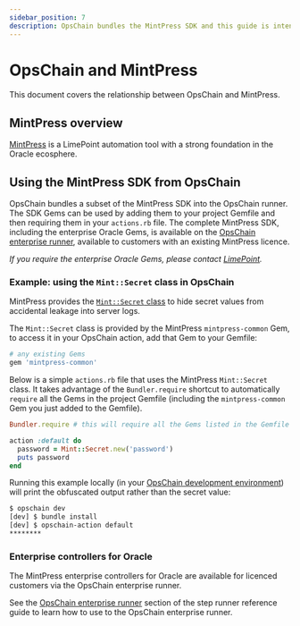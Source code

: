 ```yaml
---
sidebar_position: 7
description: OpsChain bundles the MintPress SDK and this guide is intended for existing MintPress customers.
---
```


# OpsChain and MintPress

This document covers the relationship between OpsChain and MintPress.

## MintPress overview

[MintPress](https://www.limepoint.com/mintpress) is a LimePoint automation tool with a strong foundation in the Oracle ecosphere.

## Using the MintPress SDK from OpsChain

OpsChain bundles a subset of the MintPress SDK into the OpsChain runner. The SDK Gems can be used by adding them to your project Gemfile and then requiring them in your `actions.rb` file. The complete MintPress SDK, including the enterprise Oracle Gems, is available on the [OpsChain enterprise runner](#enterprise-controllers-for-oracle), available to customers with an existing MintPress licence.

_If you require the enterprise Oracle Gems, please contact [LimePoint](mailto:opschain-support@limepoint.com)._

### Example: using the `Mint::Secret` class in OpsChain

MintPress provides the [`Mint::Secret` class](https://docs.limepoint.com/reference/ruby/Mint/Secret.html) to hide secret values from accidental leakage into server logs.

The `Mint::Secret` class is provided by the MintPress `mintpress-common` Gem, to access it in your OpsChain action, add that Gem to your Gemfile:

```ruby
# any existing Gems
gem 'mintpress-common'
```

Below is a simple `actions.rb` file that uses the MintPress `Mint::Secret` class. It takes advantage of the `Bundler.require` shortcut to automatically `require` all the Gems in the project Gemfile (including the `mintpress-common` Gem you just added to the Gemfile).

```ruby
Bundler.require # this will require all the Gems listed in the Gemfile

action :default do
  password = Mint::Secret.new('password')
  puts password
end
```

Running this example locally (in your [OpsChain development environment](../docker_development_environment.md)) will print the obfuscated output rather than the secret value:

```bash
$ opschain dev
[dev] $ bundle install
[dev] $ opschain-action default
********
```

### Enterprise controllers for Oracle

The MintPress enterprise controllers for Oracle are available for licenced customers via the OpsChain enterprise runner.

See the [OpsChain enterprise runner](concepts/step_runner.md#opschain-enterprise-runner) section of the step runner reference guide to learn how to use to the OpsChain enterprise runner.
